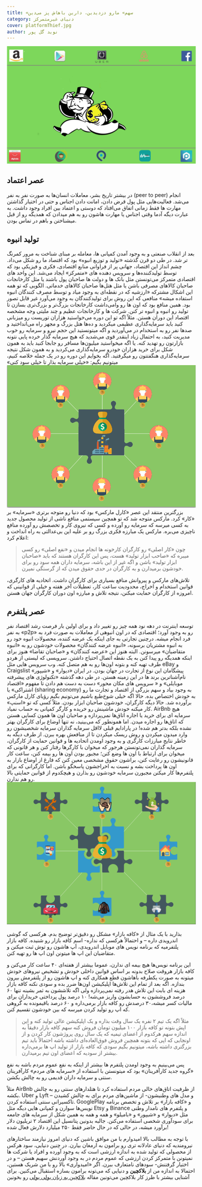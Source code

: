 ```yaml
---
title: «سهم» مارو دزدیدین، دارین باهاش پز می‌دین
category: دنیای غیرمتمرکز
cover: platformThief.jpg
author: نوید گل پور
---
```


![پلتفرم ها ثروت و قدرت ناعادلانه ای رو به صاحبان اصلی سرمایه ها اعطا می‌کنن](platformThief.jpg)

## عصر اعتماد

در بیشتر تاریخ بشر، معاملات انسان‌ها به صورت نفر به نفر (peer to peer) انجام می‌شد. فعالیت‌هایی مثل پول قرض دادن، امانت دادن اجناس و حتی در اختیار گذاشتن مهارت ها فقط زمانی اتفاق می‌افتاد که دوستی و اعتماد بین افراد وجود داشت. به عبارت دیگه آدما وقتی اجناس یا مهارت هاشون رو به هم میدادن که همدیگه رو از قبل میشناختن و باهم در تماس بودن.

## تولید انبوه

بعد از انقلاب صنعتی و به وجود آمدن کمپانی ها، معامله بر مبنای شناخت به مرور کمرنگ تر شد. در طی دو قرن گذشته «تولید و توزیع انبوه» بود که اقتصاد ما رو شکل می‌داد. چشم انداز این اقتصاد،‌ جهانی پر از فراوانی منابع اقتصادی،‌ فکری و فیزیکی بود که توسط تولیدکننده‌ها و سرویس دهنده های «متمرکز» ایجاد می‌شد. این واحد های اقتصادی متمرکز می‌تونستن مثل بانک ها و دولت ها صاحبان پول باشند یا مثل کارخانجات صاحبان کالاهای مصرفی باشن یا مثل هتل‌ها صاحبان کالاهای خدماتی.
الگویی که تو همه این اشکال مشترکه «ارزشیه که در نقطه‌ای به وجود میاد و توسط مصرف کنندگان انبوه استفاده میشه»
منافعی که این روش برای تولیدکنندگان به وجود می‌آورد غیر قابل تصور بود. همین منافع بود که اون ها رو وامی‌داشت کارخانجات بزرگ‌تر و بزرگ‌تری بسازن تا تولید رو انبوه و انبوه تر کنن. شرکت ها و کارخانجات عظیم و چند ملیتی وجه مشخصه اقتصاد این دوران هستن.
مثلاً اگه تو این دوره می‌خواستید هزاران توریست رو میزبانی کنید باید سرمایه‌گذاری عظیمی میکردید و ده‌ها هتل بزرگ و مجهز راه می‌انداختید و صدها نفر رو به استخدام در می‌آوردید و اگه میتونستید این حجم نیرو و سرمایه رو خوب مدیریت کنید، به احتمال زیاد اینقدر قوی می‌شدید که هیچ سرمایه گذار خرده پایی نتونه بازارتون رو تهدید کنه.
یا اگه میخواستید میلیون‌ها مسافر رو جابجا کنید باید به همون شکل برای خرید هزاران خودرو سرمایه‌گذاری می‌کردید و به همون شکل نتیجه سرمایه‌گذاری هنگفتتون رو میگرفتید.
اگه بخوایم این دوره رو در یک جمله خلاصه کنیم، میتونیم بگیم: «خیلی سرمایه بذار تا خیلی سود کنی»
![تولید انبوه](massProduct.jpg "در این عصر، منافع اصلی رو کارخانجات می‌برن و کارگرها تنها حقوق ناچیزی دریافت می‌کنن")
بزرگترین منتقد این عصر «کارل مارکس» بود که دنیا رو متوجه برتری «سرمایه» بر «کار» کرد. مارکس متوجه شد که تو همچین سیستمی منافع ناشی از تولید محصول جدید به کسی میرسه که سرمایه رو آورده و کسی که نیروی کار و تخصصش رو آورده منافع ناچیزی می‌بره.
مارکس یک مبارزه فکری بزرگ رو بر علیه این بی‌عدالتی به راه انداخت و اعلام کرد:

> چون «کار اصلی» رو کارگران کارخونه ها انجام میدن و «نفع اصلی» رو کسی میبره که «صاحب ابزار تولید» هست،‌ پس این کارگران هستند که باید «صاحبان ابزار تولید» باشن و اگه غیر از این باشه،‌ سرمایه داران همه سود رو برای خودشون برمیدارن و به کارگران در حدی حقوق میدن که از گرسنگی نمیرن.

تلاش‌های مارکس و پیروانش منافع بسیاری برای کارگران داشت. اتحادیه های کارگری،‌ قوانین استخدام و اخراج، محدودیت ساعت کار، تعطیلات آخر هفته و خیلی از قوانینی که امروزه از کارگران حمایت میکنن، نتیجه تلاش و مبارزه اون دوران کارگران جهان هستن.

## عصر پلتفرم

توسعه اینترنت در دهه نود همه چیز رو تغییر داد و برای اولین بار فرصت رشد اقتصاد نفر به نفر «p2p» رو به وجود آورد؛ اقتصادی که در اون انبوهی از معاملات به صورت فرد به فرد انجام میشه. درچنین تجارتی به جای اینکه یک عرضه کننده،‌ محصولات انبوه خود رو به انبوه مشتریان برسونه، «انبوه عرضه کنندگان» محصولات خودشون رو به «انبوه متقاضیان» میرسونن. البته هنوز این «عرضه کنندگان» و «صاحبان تقاضا» هنوز برای اینکه همدیگه رو پیدا کنن به یک نقطه اتصال احتیاج داشتن. سرویسی که لیستی از هردو طرف تهیه کنه و بتونه اون‌ها رو به هم متصل کنه.
وب سرویس هایی مثل eBay و Craigslist پیشگامان این نوع از تجارت در جهان بودن. در ایران «دیوار» و «شیپور» نام‌آشناترین برند ها در این زمینه هستن. در طی دهه گذشته «تکنولوژی های پیشرفته موبایلی» و « سرویس های مکان محور» دست به دست هم دادن تا مفهوم «اقتصاد اشتراکی» یا (sharing economy) به وجود بیاد و سهم بزرگی از اقتصاد و تجارت ما رو به خودش اختصاص بده.
حالا اگه خیلی شوخ‌طبع باشیم می‌تونیم بگیم رؤیای کارل مارکس برآورده شد. حالا دیگه کارگران، خودشون صاحبان ابزار بودن. مثلاً کسی که تو «اسنپ» کار میکنه خودش ماشینش رو خریده و کارگر کمپانی به حساب نمیاد. AirBnb هیچ سرمایه ای برای خرید یا اجاره اتاق‌ها نمی‌پردازه و صاحبان اون ها همون کسایی هستن که اتاق‌ها رو اجاره میدن.
اما همونطور که می‌بینید، نه تنها اوضاع برای کارگران بهتر نشده بلکه بدتر هم شده! در پارادایم قبلی لااقل سرمایه گذاران سرمایه شخصیشون رو وارد میدون میکردن و روش ریسک میکردن تا از منافعش بهره ببرن. از طرف دیگه به خاطر نتایج مبارزات کارگری و به وجود اومدن اتحادیه ها و قوانین حمایت از کارگران، سرمایه گذاران نمی‌تونستن هرجور که میخوان با کارگرها رفتار کنن و هر قانونی که میخوان برای ارتباط با اون ها وضع کنن؛ مجبور بودن اون ها رو بیمه کنن، ساعت کار قانونیشون رو رعایت کنن، براشون حقوق مشخصی معین کنن که فارغ از اوضاع بازار به اون ها پرداخت بشه و نسبت به اخراجشون پاسخگو باشن. اما کارگرانی که برای پلتفرم‌ها کار میکنن مجبورن سرمایه خودشون رو بذارن و هیچکدوم از قوانین حمایتی بالا رو هم ندارن.
![پلتفرم](plattform.jpg "در این عصر، منافع اصلی رو پلتفرم‌ها می‌برن و مشارکت کننده ها تنها سهم و قدرت ناعادلانه ای رو دریافت می‌کنن")

بذارید با یک مثال از «کافه بازار» مشکل رو دقیق‌تر توضیح بدم.
هرکسی که گوشی اندرویدی داره – و احتمالاً هرکسی که نداره- اسم کافه بازار رو شنیده. کافه بازار پلتفرمیه که برنامه نویس های موبایل اندرویدی، اَپ هاشون رو توش ثبت میکنن و متقاضیان این اپ ها میتونن اون اپ ها رو تهیه کنن.

این برنامه نویس‌ها هیچ بیمه ای ندارن،‌ عموما بیشتر از هفته‌ای ۴۰ ساعت کار می‌کنن و کافه بازار هروقت صلاح بدونه بر اساس قوانین داخلی خودش و تشخیص نیروهای خودش میتونه به صورت یکطرفه باهاشون قطع همکاری کنه و اپ هاشون رو از پلتفرمش بیرون بندازه. اگه بعد از تمام این تلاش‌ها اپلیکیشن اون‌ها ضرر بده و سودی نکنه کافه بازار هزینه ای بابت این تلاش هدر رفته نمی‌پردازه ولی اگه تلاششون به ثمر بشینه تنها ۶۰ درصد فروششون به حسابشون واریز می‌شه!
۱۰ درصد پول پرداختی خریداران برای مالیات کسر میشه،‌۳۰ درصدش رو کافه بازار برمی‌داره و ۶۰ درصد باقیمونده به گروهی که اپ رو تولید کردن میرسه که بین خودشون تقسیم کنن.

> مثلاً اگه یک تیم ۲ نفره یک سال وقت بذاره و یک اپلیکیشن عالی تولید کنه و این اپش بتونه تو کافه بازار ۱۰۰ میلیون تومان فروش کنه سهم کافه بازار دقیقاً به اندازه سهم هرکدوم از اعضای تیمیه که یک سال روی پروژشون کار کردن و از اونجایی که اپی که بتونه همچین فروش فوق‌العاده‌ای داشته باشه احتمالاً باید تیم بزرگتری داشته باشه، میتونیم بگیم سودی که کافه بازار از تولید اپ ها برمی‌داره بیشتر از سودیه که اعضای اون تیم برمیدارن.

پس می‌بینیم به وجود اومدن پلتفرم ها بیشتر از اینکه به نفع عموم مردم باشه به نفع «گروه جدید کارآفرینان» بود که میتونستن با استفاده از «سرمایه های مردم» کارآفرینان سنتی و سرمایه داران قدیمی رو به چالش بکشن.

مثلاً AirBnb از ظرفیت اتاق‌های خالی مردم استفاده کرد تا هتلدارهای سنتی رو به چالش بکشه. Uber و Lyft – و مدل های وطنیشون- از ماشین‌های مردم برای به چالش کشیدن تاکسیرانی سنتی استفاده کردن. GooglePlay و «کافه بازار» بر تلاش و تخصص برنامه نویس‌ها سوارن و کمپانی هایی دیگه مثل Etsy و ‌Binance و پلتفرم های نامدار وطنی مثل «دیوار» و «شیپور» و «بامیلو» و همه و همه به همین شکل از سرمایه های جامعه برای سودآوری شخصی استفاده می‌کنن.
جالبه بدونین پتانسیل این اقتصاد ۲ تریلیون دلار برآورد میشه،‌ در حالی که در حال حاضر فقط ۲۵۰ میلیارد دلارش فعال شده!

با توجه به مطالب بالا امیدوارم با من موافق باشین که دنیای امروز نیازمند ساختارهای نیرومندیه که دنیای عادلانه تری رو برامون به ارمغان بیارن. در چنین دنیایی، سود هرکس از محصولی که تولید شده به اندازه ارزشی است که به وجود آورده و افراد یا شرکت ها نمیتونن با متمرکز کردن ارزشی که عموم مردم در به وجود‌ آوردنش سهیم هستن – و در اختیار گرفتنش- سودهای نامتعارف ببرن.
اگر «امیدواری» بالا رو با من شریک هستین،‌ احتمالا به اندازه من از
**بلاکچین**
و دنیایی که می‌تونه برامون بسازه استقبال می‌کنین. برای آشنایی بیشتر با طرز کار بلاکچین می‌تونین مقاله
[بلاکچین به زبان بولی بولی](/)
رو بخونین
